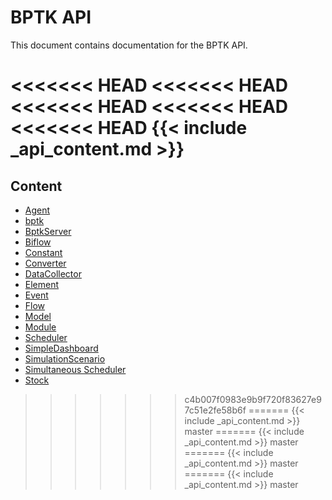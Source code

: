 # BPTK API

This document contains documentation for the BPTK API.

<<<<<<< HEAD
<<<<<<< HEAD
<<<<<<< HEAD
<<<<<<< HEAD
<<<<<<< HEAD
{{< include _api_content.md >}}
=======
## Content

* [Agent](/api/api_agent.md)
* [bptk](/api/api_bptk.md)
* [BptkServer](/api/api_bptk_server.md)
* [Biflow](/api/api_biflow.md)
* [Constant](/api/api_constant.md)
* [Converter](/api/api_converter.md)
* [DataCollector](/api/api_datacollector.md)
* [Element](/api/api_element.md)
* [Event](/api/api_event.md)
* [Flow](/api/api_flow.md)
* [Model](/api/api_model.md)
* [Module](/api/api_module.md)
* [Scheduler](/api/api_scheduler.md)
* [SimpleDashboard](/api/api_simpledashboard.md)
* [SimulationScenario](/api/api_simulation_scenario.md)
* [Simultaneous Scheduler](/api/api_simultaneousScheduler.md)
* [Stock](/api/api_stock.md)
>>>>>>> c4b007f0983e9b9f720f83627e97c51e2fe58b6f
=======
{{< include _api_content.md >}}
>>>>>>> master
=======
{{< include _api_content.md >}}
>>>>>>> master
=======
{{< include _api_content.md >}}
>>>>>>> master
=======
{{< include _api_content.md >}}
>>>>>>> master
